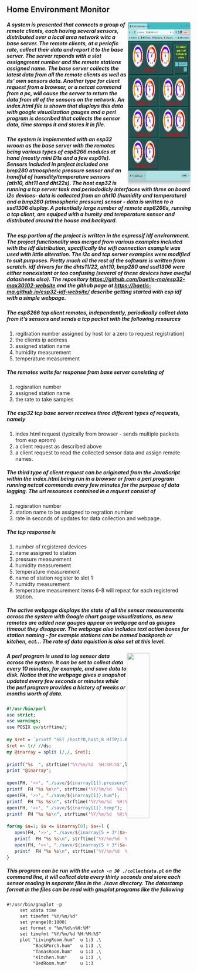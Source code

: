 ## Home Environment Monitor
<img align="right" width="35%" height="450" src="gauges0.png"></img>
##### A system is presented that connects a group of remote clients, each having several sensors, distributed over a local area network witc a base server. The remote clients, at a periofic rate, collect their data and report it to the base server. The server reponds with a slot assigngment number and the remote stations assigned name. The base server collects the latest data from all the remote clients as well as its' own sensors data. Another type for client request from a browser, or a netcat command from a pc, will cause the server to return the data from all of the sensors on the network. An index.html file is shown that displays this data with google visualization gauges and a perl program is described that collects the sensor data, time stamps it and stores it in file.
##### The system is implemented with an esp32 wroom as the base server with the remotes being various types of esp8266 modules at hand (mostly mini D1s and a few esp01s). Sensors included in project included one bmp280 atmospheric pressure sensor and an handful of humidity/temperature sensors (ath10, dht11 and dht22s). The host esp32 is running a tcp server task and periododicly interfaces with three on board i2c devices- data is collected from an aht10 (humidity and temperature) and a bmp280 (atmospheric pressure) sensor - data is written to a ssd1306 display. A potentially large number of remote esp8266s, running a tcp client, are equiped with a humity and temperature sensor and distributed around the house and backyard.
##### The esp portion of the project is written in the espressif idf envirornment. The project functionality was merged from various examples included with the idf distribution, specifically the wifi connection example was used with little alteration. The i2c and tcp server examples were modified to suit purposes. Pretty much all the rest of the software is written from scratch. idf drivers for the dhts11/22, aht10, bmp280 and ssd1306 were either nonexistant or too confusing (several of these devices have aweful datasheets also). The repository https://github.com/baetis-ma/esp32-max30102-website and the github page at https://baetis-ma.github.io/esp32-idf-website/ describe getting started with esp idf with a simple webpage.
##### The esp8266 tcp client remotes, independently, periodically collect data from it's sensors and sends a tcp packet with the following resources 
1. regitration number assigned by host (or a zero to request registration)
2. the clients ip address
3. assigned station name
4. humidity measurement
5. temperature measurement 
##### The remotes waits for response from base server consisting of 
1. regisration number
2. assigned station name
3. the rate to take samples
##### The esp32 tcp base server receives three different types of requests, namely 
1. index.html request (typically from browser - sends multiple packets from esp eprom)
2. a client request as described above
3. a client request to read the collected sensor data and assign remote names.
##### The third type of client request can be originated from the JavaScript within the index.html being run in a browser or from a perl program running netcat commands every few minutes for the purpose of data logging. The url resources contained in a request consist of 
1. regisration number
2. station name to be assigned to regration number
3. rate in seconds of updates for data collection and webpage. 
##### The tcp response is 
1. number of registered devices
2. name assigned to station
3. pressure measurement
4. humidity measurement
5. temperature measurement
6. name of station register to slot 1
7. humidty measurement
8. temperature measurement
      items 6-8 will repeat for each registered station.
##### The active webpage displays the state of all the sensor measurements across the system with Google chart gauge visualizations, as new remotes are added new gauges appear on webpage and as gauges timeout they disappear. The webpage also includes text action boxes for station naming - for example stations can be named backporch or kitchen, ect... The rate of data aquistion is also set at this level. 
<img align="right" width="35%" height="450" src="oled.png"></img>
##### A perl program is used to log sensor data across the system. It can be set to collect data every 10 minutes, for example, and save data to disk. Notice that the webpage gives a snapshot updated every few seconds or minutes while the perl program provides a history of weeks or months worth of data.
```perl
#!/usr/bin/perl
use strict;
use warnings;
use POSIX qw/strftime/;

my $ret = `printf "GET /host?0,host,8 HTTP/1.0\r\n\r\n" | nc 192.168.0.106 80`; 
$ret =~ tr/ //ds;
my @inarray = split (/,/, $ret);

printf("%s  ", strftime('%Y/%m/%d  %H:%M:%S',localtime));
print "@inarray";

open(FH, '>>', "./save/${inarray[1]}.pressure");
printf  FH "%s %s\n", strftime('%Y/%m/%d  %H:%M:%S',localtime), $inarray[4];
open(FH, '>>', "./save/${inarray[1]}.hum");
printf  FH "%s %s\n", strftime('%Y/%m/%d  %H:%M:%S',localtime), $inarray[2];
open(FH, '>>', "./save/${inarray[1]}.temp");
printf  FH "%s %s\n", strftime('%Y/%m/%d  %H:%M:%S',localtime), $inarray[3];

for(my $a=1; $a <= $inarray[0]; $a++) {
   open(FH, '>>', "./save/${inarray[5 + 3*($a-1)]}.hum");
   printf  FH "%s %s\n", strftime('%Y/%m/%d  %H:%M:%S',localtime), $inarray[6 + 3*($a-1)];
   open(FH, '>>', "./save/${inarray[5 + 3*($a-1)]}.temp");
   printf  FH "%s %s\n", strftime('%Y/%m/%d  %H:%M::%S',localtime), $inarray[7 + 3*($a-1)];
}
```
##### This program can be run with the `watch -n 30 ./collectdata.pl` on the command line, it will collect data every thirty seconds and store each sensor reading in separate files in the ./save directory. The datastamp format in the files can be read with gnuplot programs like the following
```gnuplot
#!/usr/bin/gnuplot -p
     set xdata time
     set timefmt "%Y/%m/%d"
     set yrange[0:1000]
     set format x "%m/%d\n%H:%M"
     set timefmt "%Y/%m/%d %H:%M:%S"
     plot "LivingRoom.hum"  u 1:3 ,\
          "BackPorch.hum"   u 1:3 ,\
          "TanasRoom.hum"   u 1:3 ,\
          "Kitchen.hum"     u 1:3 ,\
          "BedRoom.hum"     u 1:3 
```
